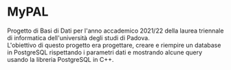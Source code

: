 # MyPAL
Progetto di Basi di Dati per l'anno accademico 2021/22 della laurea triennale di informatica dell'università degli studi di Padova.    \
L'obiettivo di questo progetto era progettare, creare e riempire un database in PostgreSQL rispettando i parametri dati e mostrando alcune query usando la libreria PostgreSQL in C++.
